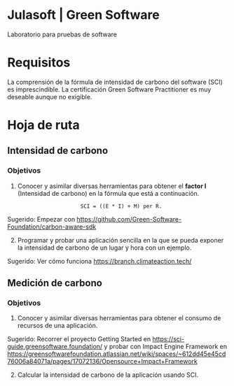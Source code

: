 # Julasoft | Green Software
 Laboratorio para pruebas de software

# Requisitos
La comprensión de la fórmula de intensidad de carbono del software (SCI) es imprescindible.
La certificación Green Software Practitioner es muy deseable aunque no exigible.

 # Hoja de ruta
 ## Intensidad de carbono
 ### Objetivos

 1. Conocer y asimilar diversas herramientas para obtener el **factor I** (Intensidad de carbono) en la fórmula que está a continuación. 
 
                            SCI = ((E * I) + M) per R.

 Sugerido: Empezar con https://github.com/Green-Software-Foundation/carbon-aware-sdk

 2. Programar y probar una aplicación sencilla en la que se pueda exponer la intensidad de carbono de un lugar y hora con un ejemplo. 
 
 Sugerido:  Ver cómo funciona https://branch.climateaction.tech/

  ## Medición de carbono
  ### Objetivos

  1. Conocer y asimilar diversas herramientas para obtener el consumo de recursos de una aplicación.

  Sugerido: Recorrer el proyecto Getting Started en https://sci-guide.greensoftware.foundation/ y probar con Impact Engine Framework en https://greensoftwarefoundation.atlassian.net/wiki/spaces/~612dd45e45cd76006a84071a/pages/17072136/Opensource+Impact+Framework

  2. Calcular la intensidad de carbono de la aplicación usando SCI.




